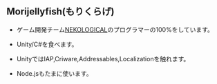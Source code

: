 ## Morijellyfish(もりくらげ)

- ゲーム開発チーム[NEKOLOGICAL](https://x.com/nekological_dev)のプログラマーの100%をしています。
- Unity/C#を食べます。

- UnityではIAP,Criware,Addressables,Localizationを触れます。
- Node.jsもたまに使います。
